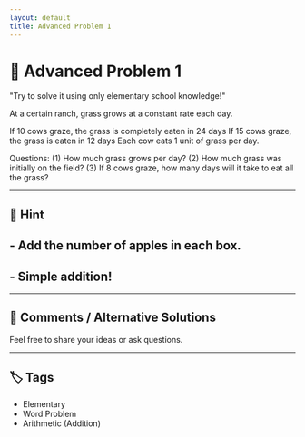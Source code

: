 ```yaml
---
layout: default
title: Advanced Problem 1 
---
```


# 🧮 Advanced Problem 1 

"Try to solve it using only elementary school knowledge!"

At a certain ranch, grass grows at a constant rate each day.

If 10 cows graze, the grass is completely eaten in 24 days
If 15 cows graze, the grass is eaten in 12 days
Each cow eats 1 unit of grass per day.

Questions:
(1) How much grass grows per day?
(2) How much grass was initially on the field?
(3) If 8 cows graze, how many days will it take to eat all the grass?

---

## 📝 Hint

## - Add the number of apples in each box.
## - Simple addition!

---

## 💬 Comments / Alternative Solutions

Feel free to share your ideas or ask questions.

---

## 🏷 Tags

- Elementary 
- Word Problem  
- Arithmetic (Addition)
